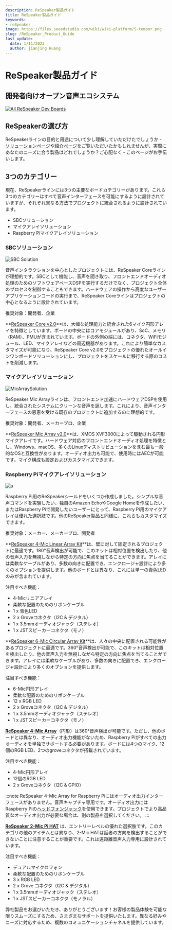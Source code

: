 ```yaml
---
description: ReSpeaker製品ガイド
title: ReSpeaker製品ガイド
keywords:
- reSpeaker
image: https://files.seeedstudio.com/wiki/wiki-platform/S-tempor.png
slug: /ReSpeaker_Product_Guide
last_update:
  date: 1/11/2023
  author: jianjing Huang
---
```


# **ReSpeaker製品ガイド**

## 開発者向けオープン音声エコシステム

[![All ReSpeaker Dev Boards](https://files.seeedstudio.com/wiki/ReSpeakerSolutions/img/FullReSpeakerLine.png)](https://www.seeedstudio.com/series/Respeaker-10.html)

## **ReSpeakerの選び方**

ReSpeakerラインの目的と用途について少し理解していただけたでしょうか - [ソリューションページ](https://wiki.seeedstudio.com/ReSpeaker_Solutions/)や[紹介ページ](https://wiki.seeedstudio.com/ReSpeaker/)をご覧いただいたかもしれませんが、実際にあなたのニーズに合う製品はどれでしょうか？ご心配なく - このページがお手伝いします。

## **3つのカテゴリー**

現在、ReSpeakerラインには3つの主要なボードカテゴリーがあります。これら3つのカテゴリーはすべて音声インターフェースを可能にするように設計されていますが、それぞれ異なる方法でプロジェクトに統合されるように設計されています。

- SBCソリューション
- マイクアレイソリューション
- Raspberry Piマイクアレイソリューション

### **SBCソリューション**

![SBC Solution](https://files.seeedstudio.com/wiki/ReSpeakerProductGuide/img/SBC_Solution.png)

音声インタラクションを中心としたプロジェクトには、ReSpeaker Coreラインが理想的です。SBCとして機能し、音声を聞き取り、フロントエンドオーディオ処理のためのソフトウェアベースDSPを実行するだけでなく、プロジェクト全体のプロセスを制御することもできます。ハードウェアの操作から高度なユーザーアプリケーションコードの実行まで、ReSpeaker Coreラインはプロジェクトの中心となるように設計されています。

推奨対象：開発者、企業

**[ReSpeaker Core v2.0](https://wiki.seeedstudio.com/ReSpeaker_Core_v2.0/)**は、大幅な処理能力と統合された6マイク円形アレイを特徴としています。ボードの中央にはコアモジュールがあり、SoC、メモリ（RAM）、PMUが含まれています。ボードの外側の端には、コネクタ、WiFiモジュール、LED、マイクアレイなどの周辺機器があります。これにより簡単なカスタマイズが可能になり、ReSpeaker Core v2.0をプロジェクトの優れたオールインワンボードソリューションにし、プロジェクトをスケールに移行する際のコストを削減します。

### **マイクアレイソリューション**

![MicArraySolution](https://files.seeedstudio.com/wiki/ReSpeakerProductGuide/img/Mic_Array_Solution.png)

ReSpeaker Mic Arrayラインは、フロントエンド加速にハードウェアDSPを使用し、統合されたシステムにクリーンな音声を返します。これにより、音声インターフェースの恩恵を受ける既存のプロジェクトに追加するのに理想的です。

推奨対象：開発者、メーカープロ、企業

**[ReSpeaker Mic Array v2.0](https://wiki.seeedstudio.com/ReSpeaker_Mic_Array_v2.0/)**は、XMOS XVF3000によって駆動される円形マイクアレイです。ハードウェア対応のフロントエンドオーディオ処理を特徴とし、Windows、macOS、多くのLinuxディストリビューションを含む最も一般的なOSと互換性があります。オーディオ出力も可能で、使用時にはAECが可能です。マイク構成も設定およびカスタマイズできます。

### **Raspberry Piマイクアレイソリューション**

![a](https://files.seeedstudio.com/wiki/ReSpeakerProductGuide/img/Raspberry_Pi_Mic_Array_Solutions.png)

Raspberry Pi用のReSpeakerシールドをいくつか作成しました。シンプルな音声コマンドを実験したい、独自のAmazon EchoやGoogle Homeを作成したい、またはRaspberry Piで開発したいユーザーにとって、Raspberry Pi用のマイクアレイは優れた選択肢です。他のReSpeaker製品と同様に、これらもカスタマイズできます。

推奨対象：メーカー、メーカープロ、開発者

**[ReSpeaker 4-Mic Linear Array Kit](https://wiki.seeedstudio.com/ReSpeaker_4-Mic_Linear_Array_Kit_for_Raspberry_Pi/)**は、壁に対して固定されるプロジェクトに最適です。180°音声検出が可能で、このキットは相対位置を検出したり、他の音声入力を無視しながら特定の方向に焦点を当てることができます。アレイには柔軟なケーブルがあり、多数の向きに配置でき、エンクロージャ設計により多くのオプションを提供します。他のボードとは異なり、これには単一の青色LEDのみが含まれています。

注目すべき機能：

- 4-Micリニアアレイ
- 柔軟な配置のためのリボンケーブル
- 1 x 青色LED
- 2 x Groveコネクタ（I2C & デジタル）
- 1 x 3.5mmオーディオジャック（ステレオ）
- 1 x JSTスピーカーコネクタ（モノ）

**[ReSpeaker 6-Mic Circular Array Kit](https://wiki.seeedstudio.com/ReSpeaker_6-Mic_Circular_Array_kit_for_Raspberry_Pi/)**は、人々の中央に配置される可能性があるプロジェクトに最適です。360°音声検出が可能で、このキットは相対位置を検出したり、他の音声入力を無視しながら特定の方向に焦点を当てることができます。アレイには柔軟なケーブルがあり、多数の向きに配置でき、エンクロージャ設計により多くのオプションを提供します。

注目すべき機能：

- 6-Mic円形アレイ
- 柔軟な配置のためのリボンケーブル
- 12 x RGB LED
- 2 x Groveコネクタ（I2C & デジタル）
- 1 x 3.5mmオーディオジャック（ステレオ）
- 1 x JSTスピーカーコネクタ（モノ）

**[ReSpeaker 4-Mic Array](https://wiki.seeedstudio.com/ReSpeaker_4_Mic_Array_for_Raspberry_Pi/)**（円形）は360°音声検出が可能です。ただし、他のボードとは異なり、オーディオ出力機能がないため、Raspberry Piがすべての出力オーディオを単独でサポートする必要があります。ボードには4つのマイク、12個のRGB LED、2つのgroveコネクタが搭載されています。

注目すべき機能：

- 4-Mic円形アレイ
- 12個のRGB LED
- 2 x Groveコネクタ（I2C & GPIO）

:::note
ReSpeaker 4-Mic Array for Raspberry Piにはオーディオ出力インターフェースがありません。音声キャプチャ専用です。オーディオ出力にはRaspberry Piの[ヘッドフォンジャック](https://www.raspberrypi.org/documentation/configuration/audio-config.md)を使用できます。プロジェクトでより高品質なオーディオ出力が必要な場合は、別の製品を選択してください。
:::

**[ReSpeaker 2-Mic Pi HAT](https://wiki.seeedstudio.com/ReSpeaker_2_Mics_Pi_HAT/)** は、エントリーレベルの優れた選択肢です。このカテゴリの他のアイテムとは異なり、2-Mic HATは話者の方向を検出することができないことに注意することが重要です。これは遠距離音声入力専用に設計されています。

注目すべき機能：

- デュアルマイクロフォン
- 柔軟な配置のためのリボンケーブル
- 3 x RGB LED
- 2 x Grove コネクタ（I2C & デジタル）
- 1 x 3.5mmオーディオジャック（ステレオ）
- 1 x JSTスピーカーコネクタ（モノラル）

弊社製品をお選びいただき、ありがとうございます！お客様の製品体験を可能な限りスムーズにするため、さまざまなサポートを提供いたします。異なる好みやニーズに対応するため、複数のコミュニケーションチャネルを提供しています。

<div class="button_tech_support_container">
<a href="https://forum.seeedstudio.com/" class="button_forum"></a> 
<a href="https://www.seeedstudio.com/contacts" class="button_email"></a>
</div>

<div class="button_tech_support_container">
<a href="https://discord.gg/eWkprNDMU7" class="button_discord"></a> 
<a href="https://github.com/Seeed-Studio/wiki-documents/discussions/69" class="button_discussion"></a>
</div>
